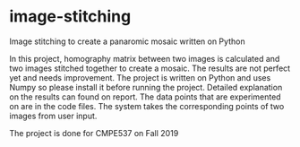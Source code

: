 # image-stitching
Image stitching to create a panaromic mosaic written on Python

In this project, homography matrix between two images is calculated and two images stitched together to create a mosaic. The results are not perfect yet and needs improvement. The project is written on Python and uses Numpy so please install it before running the project. Detailed explanation on the results can found on report. The data points that are experimented on are in the code files. The system takes the corresponding points of two images from user input.

The project is done for CMPE537 on Fall 2019
